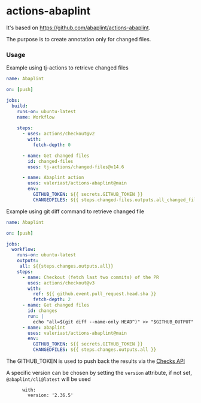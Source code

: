 # actions-abaplint

It's based on https://github.com/abaplint/actions-abaplint.

The purpose is to create annotation only for changed files.

### Usage
Example using tj-actions to retrieve changed files
```yml
name: Abaplint

on: [push]

jobs:
  build:
    runs-on: ubuntu-latest
    name: Workflow
    
    steps:
      - uses: actions/checkout@v2
        with:
          fetch-depth: 0

      - name: Get changed files
        id: changed-files
        uses: tj-actions/changed-files@v14.6

      - name: Abaplint action
        uses: valeriast/actions-abaplint@main
        env:
          GITHUB_TOKEN: ${{ secrets.GITHUB_TOKEN }}
          CHANGEDFILES: ${{ steps.changed-files.outputs.all_changed_files }}

```

Example using git diff command to retrieve changed file
```yml
name: Abaplint

on: [push]

jobs:
  workflow:
    runs-on: ubuntu-latest
    outputs:
     all: ${{steps.changes.outputs.all}}
    steps:
      - name: Checkout (fetch last two commits) of the PR
        uses: actions/checkout@v3
        with:
          ref: ${{ github.event.pull_request.head.sha }}
          fetch-depth: 2
      - name: Get changed files
        id: changes
        run: |
          echo "all=$(git diff --name-only HEAD^)" >> "$GITHUB_OUTPUT"
      - name: abaplint
        uses: valeriast/actions-abaplint@main
        env:
          GITHUB_TOKEN: ${{ secrets.GITHUB_TOKEN }}
          CHANGEDFILES: ${{ steps.changes.outputs.all }}
```
The GITHUB_TOKEN is used to push back the results via the [Checks API](https://developer.github.com/v3/checks/)

A specific version can be chosen by setting the `version` attribute, if not set, `@abaplint/cli@latest` will be used
```
      with:
        version: '2.36.5'
```
